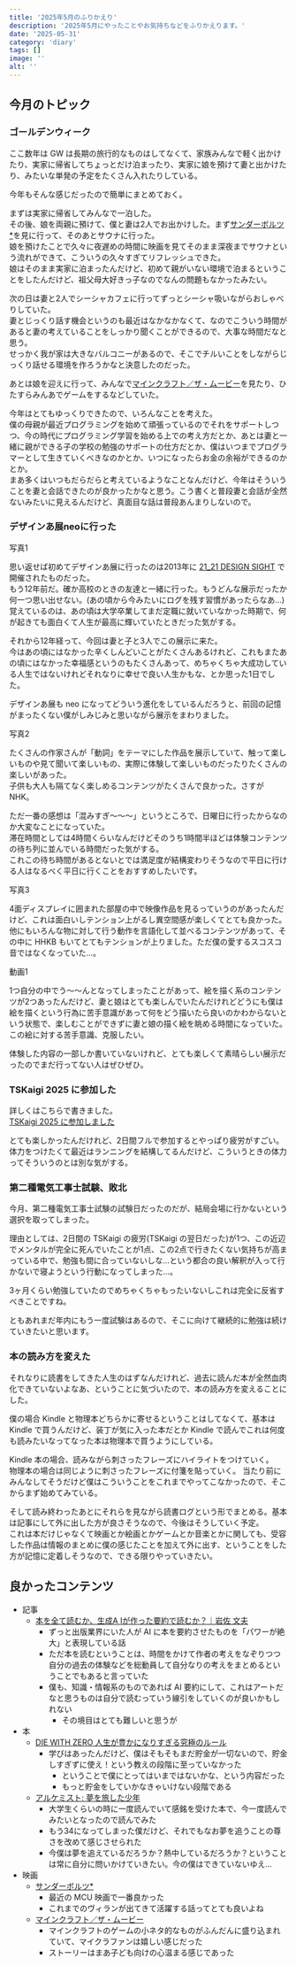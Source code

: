 ```yaml
---
title: '2025年5月のふりかえり'
description: '2025年5月にやったことやお気持ちなどをふりかえります。'
date: '2025-05-31'
category: 'diary'
tags: []
image: ''
alt: ''
---
```


## 今月のトピック

### ゴールデンウィーク

ここ数年は GW は長期の旅行的なものはしてなくて、家族みんなで軽く出かけたり、実家に帰省してちょっとだけ泊まったり、実家に娘を預けて妻と出かけたり、みたいな単発の予定をたくさん入れたりしている。

今年もそんな感じだったので簡単にまとめておく。

まずは実家に帰省してみんなで一泊した。  
その後、娘を両親に預けて、僕と妻は2人でお出かけした。まず[サンダーボルツ*](https://marvel.disney.co.jp/movie/thunderbolts)を見に行って、そのあとサウナに行った。  
娘を預けたことで久々に夜遅めの時間に映画を見てそのまま深夜までサウナという流れができて、こういうの久々すぎてリフレッシュできた。  
娘はそのまま実家に泊まったんだけど、初めて親がいない環境で泊まるということをしたんだけど、祖父母大好きっ子なのでなんの問題もなかったみたい。

次の日は妻と2人でシーシャカフェに行ってずっとシーシャ吸いながらおしゃべりしていた。  
妻とじっくり話す機会というのも最近はなかなかなくて、なのでこういう時間があると妻の考えていることをしっかり聞くことができるので、大事な時間だなと思う。  
せっかく我が家は大きなバルコニーがあるので、そこでチルいことをしながらじっくり話せる環境を作ろうかなと決意したのだった。

あとは娘を迎えに行って、みんなで[マインクラフト／ザ・ムービー](https://wwws.warnerbros.co.jp/minecraft-movie/)を見たり、ひたすらみんあでゲームをするなどしていた。

今年はとてもゆっくりできたので、いろんなことを考えた。  
僕の母親が最近プログラミングを始めて頑張っているのでそれをサポートしつつ、今の時代にプログラミング学習を始める上での考え方だとか、あとは妻と一緒に親ができる子の学校の勉強のサポートの仕方だとか、僕はいつまでプログラマーとして生きていくべきなのかとか、いつになったらお金の余裕ができるのかとか。  
まあ多くはいつもだらだらと考えているようなことなんだけど、今年はそういうことを妻と会話できたのが良かったかなと思う。こう書くと普段妻と会話が全然ないみたいに見えるんだけど、真面目な話は普段あんまりしないので。

### デザインあ展neoに行った

写真1

思い返せば初めてデザインあ展に行ったのは2013年に [21_21 DESIGN SIGHT](https://www.2121designsight.jp/) で開催されたものだった。  
もう12年前だ。確か高校のときの友達と一緒に行った。もうどんな展示だったか何一つ思い出せない。(あの頃から今みたいにログを残す習慣があったらなあ…)  
覚えているのは、あの頃は大学卒業してまだ定職に就いていなかった時期で、何が起きても面白くて人生が最高に輝いていたときだった気がする。

それから12年経って、今回は妻と子と3人でこの展示に来た。  
今はあの頃にはなかった辛くしんどいことがたくさんあるけれど、これもまたあの頃にはなかった幸福感というのもたくさんあって、めちゃくちゃ大成功している人生ではないけれどそれなりに幸せで良い人生かもな、とか思った1日でした。

デザインあ展も neo になってどういう進化をしているんだろうと、前回の記憶がまったくない僕がしみじみと思いながら展示をまわりました。

写真2

たくさんの作家さんが「動詞」をテーマにした作品を展示していて、触って楽しいものや見て聞いて楽しいもの、実際に体験して楽しいものだったりたくさんの楽しいがあった。  
子供も大人も隔てなく楽しめるコンテンツがたくさんで良かった。さすが NHK。

ただ一番の感想は「混みすぎ〜〜〜」というところで、日曜日に行ったからなのか大変なことになっていた。  
滞在時間としては4時間くらいなんだけどそのうち1時間半ほどは体験コンテンツの待ち列に並んでいる時間だった気がする。  
これこの待ち時間があるとないとでは満足度が結構変わりそうなので平日に行ける人はなるべく平日に行くことをおすすめしたいです。

写真3

4面ディスプレイに囲まれた部屋の中で映像作品を見るっていうのがあったんだけど、これは面白いしテンション上がるし異空間感が楽しくてとても良かった。  
他にもいろんな物に対して行う動作を言語化して並べるコンテンツがあって、その中に HHKB もいてとてもテンションが上りました。ただ僕の愛するスコスコ音ではなくなっていた…。

動画1

1つ自分の中でう〜〜んとなってしまったことがあって、絵を描く系のコンテンツが2つあったんだけど、妻と娘はとても楽しんでいたんだけれどどうにも僕は絵を描くという行為に苦手意識があって何をどう描いたら良いのかわからないという状態で、楽しむことができずに妻と娘の描く絵を眺める時間になっていた。  
この絵に対する苦手意識、克服したい。

体験した内容の一部しか書いていないけれど、とても楽しくて素晴らしい展示だったのでまだ行ってない人はぜひぜひ。

### TSKaigi 2025 に参加した

詳しくはこちらで書きました。  
[TSKaigi 2025 に参加しました](https://www.nabeliwo.blue/blog/2025/05/tskaigi-2025)

とても楽しかったんだけれど、2日間フルで参加するとやっぱり疲労がすごい。  
体力をつけたくて最近はランニングを結構してるんだけど、こういうときの体力ってそういうのとは別な気がする。

### 第二種電気工事士試験、敗北

今月、第二種電気工事士試験の試験日だったのだが、結局会場に行かないという選択を取ってしまった。

理由としては、2日間の TSKaigi の疲労(TSKaigi の翌日だった)が1つ、この近辺でメンタルが完全に死んでいたことが1点、この2点で行きたくない気持ちが高まっている中で、勉強も間に合っていないしな…という都合の良い解釈が入って行かないで寝ようという行動になってしまった…。

3ヶ月くらい勉強していたのでめちゃくちゃもったいないしこれは完全に反省すべきことですね。

ともあれまだ年内にもう一度試験はあるので、そこに向けて継続的に勉強は続けていきたいと思います。

### 本の読み方を変えた

それなりに読書をしてきた人生のはずなんだけれど、過去に読んだ本が全然血肉化できていないよなあ、ということに気づいたので、本の読み方を変えることにした。

僕の場合 Kindle と物理本どちらかに寄せるということはしてなくて、基本は Kindle で買うんだけど、装丁が気に入った本だとか Kindle で読んでこれは何度も読みたいなってなった本は物理本で買うようにしている。

Kindle 本の場合、読みながら刺さったフレーズにハイライトをつけていく。  
物理本の場合は同じように刺さったフレーズに付箋を貼っていく。 
当たり前にみんなしてそうだけど僕はこういうことをこれまでやってこなかったので、そこからまず始めてみている。

そして読み終わったあとにそれらを見ながら読書ログという形でまとめる。基本は記事にして外に出した方が良さそうなので、今後はそうしていく予定。  
これは本だけじゃなくて映画とか絵画とかゲームとか音楽とかに関しても、受容した作品は情報のまとめに僕の感じたことを加えて外に出す、ということをした方が記憶に定着しそうなので、できる限りやっていきたい。

## 良かったコンテンツ

- 記事
  - [本を全て読むか、生成A Iが作った要約で読むか？｜岩佐 文夫](https://note.com/f30103/n/n4df8ff993a4a)
    - ずっと出版業界にいた人が AI に本を要約させたものを「パワーが絶大」と表現している話
    - ただ本を読むということは、時間をかけて作者の考えをなぞりつつ自分の過去の体験などを総動員して自分なりの考えをまとめるということでもあると言っていた
    - 僕も、知識・情報系のものであれば AI 要約にして、これはアートだなと思うものは自分で読むっていう線引をしていくのが良いかもしれない
      - その境目はとても難しいと思うが
- 本
  - [DIE WITH ZERO 人生が豊かになりすぎる究極のルール](https://www.amazon.co.jp/dp/4478109680)
    - 学びはあったんだけど、僕はそもそもまだ貯金が一切ないので、貯金しすぎずに使え！という教えの段階に至っていなかった
      - ということで僕にとってはいまではないかな、という内容だった
      - もっと貯金をしていかなきゃいけない段階である
  - [アルケミスト: 夢を旅した少年](https://www.amazon.co.jp/dp/4885031184)
    - 大学生くらいの時に一度読んでいて感銘を受けた本で、今一度読んでみたいとなったので読んでみた
    - もう34になってしまった僕だけど、それでもなお夢を追うことの尊さを改めて感じさせられた
    - 今僕は夢を追えているだろうか？熱中しているだろうか？ということは常に自分に問いかけていきたい。今の僕はできていないゆえ…
- 映画
  - [サンダーボルツ*](https://marvel.disney.co.jp/movie/thunderbolts)
    - 最近の MCU 映画で一番良かった
    - これまでのヴィランが出てきて活躍する話ってとても良いよね
  - [マインクラフト／ザ・ムービー](https://wwws.warnerbros.co.jp/minecraft-movie/)
    - マインクラフトのゲームの小ネタ的なものがふんだんに盛り込まれていて、マイクラファンは嬉しい感じだった
    - ストーリーはまあ子ども向けの心温まる感じであった
